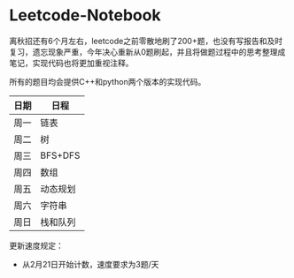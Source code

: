 # Leetcode-Notebook


离秋招还有6个月左右，leetcode之前零散地刷了200+题，也没有写报告和及时复习，遗忘现象严重，今年决心重新从0题刷起，并且将做题过程中的思考整理成笔记，实现代码也将更加重视注释。

所有的题目均会提供C++和python两个版本的实现代码。

| 日期 | 日程 |
| ------ | ------ |
| 周一 | 链表 |
| 周二 | 树 |
| 周三 | BFS+DFS |
| 周四 | 数组 |
| 周五 | 动态规划 |
| 周六 | 字符串 |
| 周日 | 栈和队列 |

更新速度规定：
 + 从2月21日开始计数，速度要求为3题/天
 
